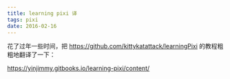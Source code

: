```yaml
---
title: learning pixi 译
tags: pixi
date: 2016-02-16
---
```


花了过年一些时间，把 https://github.com/kittykatattack/learningPixi 的教程粗粗地翻译了一下：

https://yinjimmy.gitbooks.io/learning-pixi/content/

